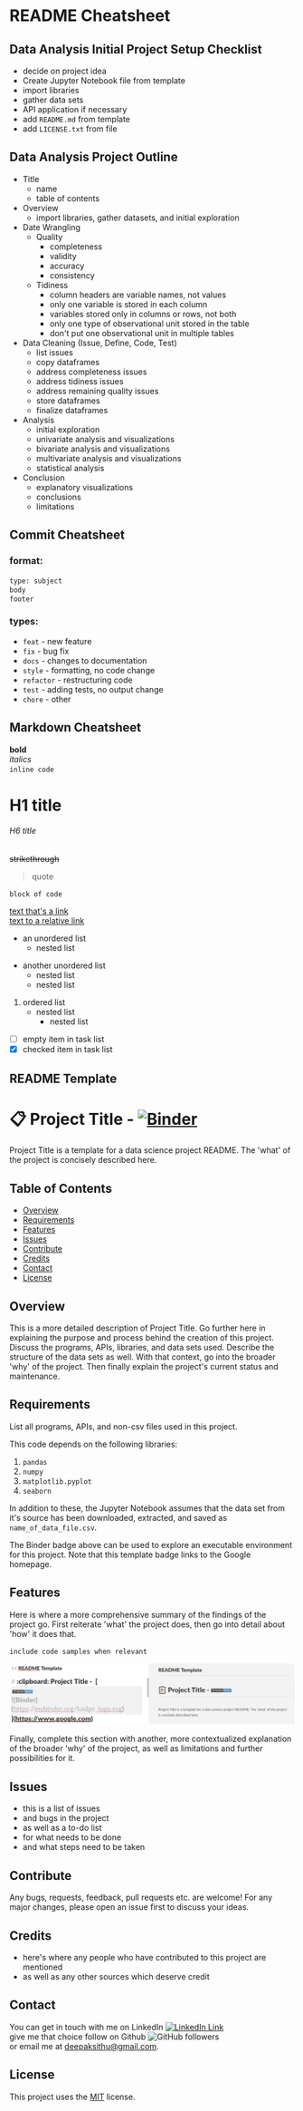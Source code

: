 # README Cheatsheet

## Data Analysis Initial Project Setup Checklist
- decide on project idea
- Create Jupyter Notebook file from template
- import libraries
- gather data sets
- API application if necessary
- add `README.md` from template
- add `LICENSE.txt` from file

## Data Analysis Project Outline
- Title
	- name
	- table of contents
- Overview
	- import libraries, gather datasets, and initial exploration
- Date Wrangling
	- Quality
		- completeness
		- validity
		- accuracy
		- consistency
	- Tidiness
		- column headers are variable names, not values
		- only one variable is stored in each column
		- variables stored only in columns or rows, not both
		- only one type of observational unit stored in the table
		- don't put one observational unit in multiple tables
- Data Cleaning (Issue, Define, Code, Test)
	- list issues
	- copy dataframes
	- address completeness issues
	- address tidiness issues
	- address remaining quality issues
	- store dataframes
	- finalize dataframes
- Analysis
	- initial exploration
	- univariate analysis and visualizations
	- bivariate analysis and visualizations
	- multivariate analysis and visualizations
	- statistical analysis
- Conclusion
	- explanatory visualizations
	- conclusions
	- limitations

## Commit Cheatsheet
### format:
```
type: subject
body
footer
```

### types:
- `feat` - new feature <br>
- `fix` - bug fix <br>
- `docs` - changes to documentation <br>
- `style` - formatting, no code change <br>
- `refactor` - restructuring code <br>
- `test` - adding tests, no output change <br>
- `chore` - other <br>

## Markdown Cheatsheet
**bold** <br>
_italics_ <br>
`inline code` <br>
# H1 title
###### H6 title
~~strikethrough~~
>quote
```
block of code
```
[text that's a link](https://www.google.com/) <br>
[text to a relative link](/LICENSE.txt)
- an unordered list
  - nested list
* another unordered list
  - nested list
  * nested list
1. ordered list
   - nested list
     - nested list

- [ ] empty item in task list <br>
- [x] checked item in task list

## README Template

# :clipboard: Project Title -  [![Binder](https://mybinder.org/badge_logo.svg)](https://www.google.com)
Project Title is a template for a data science project README. The 'what' of the project is concisely described here. 

## Table of Contents
- [Overview](#overview)
- [Requirements](#requirements) 
- [Features](#features)
- [Issues](#issues) 
- [Contribute](#contribute) 
- [Credits](#credits)
- [Contact](#contact)
- [License](#license)


## Overview
This is a more detailed description of Project Title. Go further here in explaining the purpose and process behind the creation of this project. Discuss the programs, APIs, libraries, and data sets used. Describe the structure of the data sets as well. With that context, go into the broader 'why' of the project. Then finally explain the project's current status and maintenance. 

## Requirements
List all programs, APIs, and non-csv files used in this project.

This code depends on the following libraries:
1. `pandas`
2. `numpy`
3. `matplotlib.pyplot`
4. `seaborn`

In addition to these, the Jupyter Notebook assumes that the data set from it's source has been downloaded, extracted, and saved as `name_of_data_file.csv`.

The Binder badge above can be used to explore an executable environment for this project. Note that this template badge links to the Google homepage.
## Features
Here is where a more comprehensive summary of the findings of the project go. First reiterate 'what' the project does, then go into detail about 'how' it does that.
```
include code samples when relevant
```
![alt_text](/Annotation105829.png?raw=true "and images/screenshots")

Finally, complete this section with another, more contextualized explanation of the broader 'why' of the project, as well as limitations and further possibilities for it.

## Issues

- this is a list of issues
- and bugs in the project
- as well as a to-do list
- for what needs to be done
- and what steps need to be taken

## Contribute
Any bugs, requests, feedback, pull requests etc. are welcome! For any major changes, please open an issue first to discuss your ideas.

## Credits
- here's where any people who have contributed to this project are mentioned
- as well as any other sources which deserve credit

## Contact
You can get in touch with me on LinkedIn [![LinkedIn Link](https://img.shields.io/badge/Connect-deepaksithu-blue.svg?logo=linkedin&longCache=true&style=social&label=Connect
)](https://www.linkedin.com/in/deepaksithu) <br>
give me that choice follow on Github      ![GitHub followers](https://img.shields.io/github/followers/deepaksithu?style=social)<br>
or email me at deepaksithu@gmail.com.

## License
This project uses the [MIT](https://choosealicense.com/licenses/mit/) license. 
